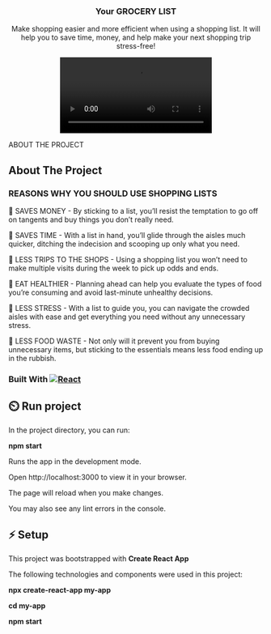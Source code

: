 
<div align="center">

  <h3 align="center">Your GROCERY LIST</h3>

  <p align="center">
    Make shopping easier and more efficient when using a shopping list. 
    It will help you to save time, money, and help make your next shopping trip stress-free!

  </p>

<video src="https://github.com/KseGreb/GroceryList/assets/110953599/6966bb63-d5aa-437a-8b3d-12e011c7b1fa"/>

</div>





 ABOUT THE PROJECT 
## About The Project

### REASONS WHY YOU SHOULD USE SHOPPING LISTS  ###  

 🚀 SAVES MONEY - By sticking to a list, you’ll resist the temptation to go off on tangents and buy things you don’t really need. 

 🚀 SAVES TIME - With a list in hand, you’ll glide through the aisles much quicker, ditching the indecision and scooping up only what you need. 

 🚀 LESS TRIPS TO THE SHOPS - Using a shopping list you won’t need to make multiple visits during the week to pick up odds and ends. 

 🚀 EAT HEALTHIER - Planning ahead can help you evaluate the types of food you’re consuming and avoid last-minute unhealthy decisions. 

 🚀 LESS STRESS - With a list to guide you, you can navigate the crowded aisles with ease and get everything you need without any unnecessary stress. 

 🚀 LESS FOOD WASTE - Not only will it prevent you from buying unnecessary items, but sticking to the essentials means less food ending up in the rubbish. 


<!-- Built with -->


### Built With  [![React][React.js]][React-url]



<!-- GETTING STARTED -->


## ⏲️ Run project

In the project directory, you can run:

**npm start**

Runs the app in the development mode.

Open http://localhost:3000 to view it in your browser.

The page will reload when you make changes.

You may also see any lint errors in the console.

## ⚡ Setup

This project was bootstrapped with **Create React App**

The following technologies and components were used in this project:


 **npx create-react-app my-app**
 
 **cd my-app**
 
 **npm start**





<!-- MARKDOWN LINKS & IMAGES -->

[React.js]: https://img.shields.io/badge/React-20232A?style=for-the-badge&logo=react&logoColor=61DAFB
[React-url]: https://reactjs.org/
